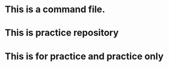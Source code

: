 # This is a command file.
# This is practice repository


# This is for practice and practice only 
